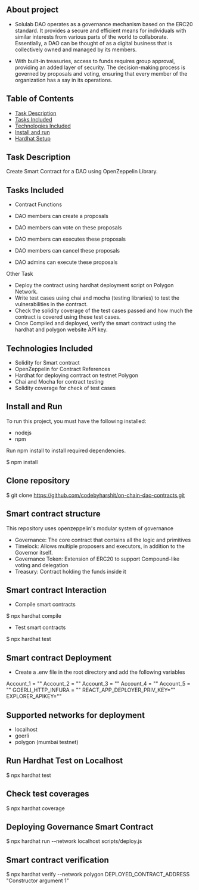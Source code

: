 ## About project

- Solulab DAO operates as a governance mechanism based on the ERC20 standard. It provides a secure and efficient means for individuals with similar interests from various parts of the world to collaborate. Essentially, a DAO can be thought of as a digital business that is collectively owned and managed by its members. 

- With built-in treasuries, access to funds requires group approval, providing an added layer of security. The decision-making process is governed by proposals and voting, ensuring that every member of the organization has a say in its operations. 


## Table of Contents

- [Task Description](#task-description)
- [Tasks Included](#tasks-included)
- [Technologies Included](#technologies-included)
- [Install and run](#install-and-run)
- [Hardhat Setup](#hardhat-setup)

## Task Description
Create Smart Contract for a DAO using OpenZeppelin Library.

## Tasks Included

- Contract Functions 

- DAO members can create a proposals
- DAO members can vote on these proposals
- DAO members can executes these proposals 
- DAO members can cancel these proposals
- DAO admins can execute these proposals

 Other Task

- Deploy the contract using hardhat deployment script on Polygon Network.
- Write test cases using chai and mocha (testing libraries) to test the vulnerabilities in the contract. 
- Check the solidity coverage of the test cases passed and how much the contract is covered using these test cases.
- Once Compiled and deployed, verify the smart contract using the hardhat and polygon website API key. 
 
## Technologies Included

- Solidity for Smart contract
- OpenZeppelin for Contract References
- Hardhat for deploying contract on testnet Polygon
- Chai and Mocha for contract testing
- Solidity coverage for check of test cases

## Install and Run

To run this project, you must have the following installed:
- nodejs
- npm

Run npm install to install required dependencies.


$ npm install


## Clone repository


$ git clone https://github.com/codebyharshit/on-chain-dao-contracts.git


## Smart contract structure
 This repository uses openzeppelin's modular system of governance

- Governance: The core contract that contains all the logic and primitives
- Timelock: Allows multiple proposers and executors, in addition to the Governor itself.
- Governance Token: Extension of ERC20 to support Compound-like voting and delegation
- Treasury: Contract holding the funds inside it

## Smart contract Interaction

- Compile smart contracts

$  npx hardhat compile

- Test smart contracts

$   npx hardhat test


## Smart contract Deployment
- Create a .env file in the root directory and add the following variables

Account_1 = ""
Account_2 = ""
Account_3 = ""
Account_4 = ""
Account_5 = ""
GOERLI_HTTP_INFURA = ""
REACT_APP_DEPLOYER_PRIV_KEY=""
EXPLORER_APIKEY=""

## Supported networks for deployment

- localhost
- goerli
- polygon (mumbai testnet)

## Run Hardhat Test on Localhost

$   npx hardhat test


## Check test coverages

$   npx hardhat coverage


## Deploying Governance Smart Contract

$   npx hardhat run --network localhost scripts/deploy.js

## Smart contract verification

$   npx hardhat verify --network polygon DEPLOYED_CONTRACT_ADDRESS "Constructor argument 1"
